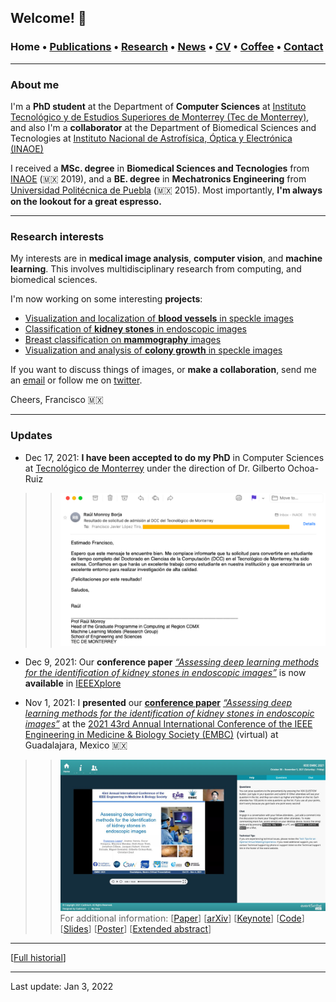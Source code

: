 ## Welcome! 🗻

###  Home • [Publications](/publications) • [Research](/research) • [News](/news) • [CV](/brief_cv) • [Coffee](/coffee) • [Contact](/contact)
---

  
### About me

I'm a **PhD student** at the Department of **Computer Sciences** at <a href="https://tec.mx/es" target="_blank">Instituto Tecnológico y de Estudios Superiores de Monterrey (Tec de Monterrey)</a>, and also I'm a **collaborator** at the Department of Biomedical Sciences and Tecnologies at <a href="https://www.inaoep.mx" target="_blank">Instituto Nacional de Astrofísica, Óptica y Electrónica (INAOE)</a> 


I received a **MSc. degree** in **Biomedical Sciences and Tecnologies** from <a href="https://www.inaoep.mx" target="_blank">INAOE</a> (🇲🇽 2019), and a **BE. degree** in **Mechatronics Engineering** from <a href="http://www.uppuebla.edu.mx/joomla1/" target="_blank">Universidad Politécnica de Puebla</a> (🇲🇽  2015).  Most importantly, **I'm always on the lookout for a great espresso.**
  
  
  
---

### Research interests

My interests are in **medical image analysis**, **computer vision**,  and **machine learning**. This involves multidisciplinary research from computing, and biomedical sciences. 

  
I'm now working on some interesting **projects**:

*  [Visualization and localization of **blood vessels** in speckle images](/bloodvessels)
*  [Classification of **kidney stones** in endoscopic images](/kidneystones)
*  [Breast classification on **mammography** images](/mammography) 
*  [Visualization and analysis of **colony growth** in speckle images](/colonygrowth) 


If you want to discuss things of images, or **make a collaboration**, send me an [email](mailto:francisco.lopez@ieee.org?subject=%20Hello,%20Francisco)  or follow me on <a href="https://twitter.com/Friscolt" target="_blank">twitter</a>.




Cheers,
Francisco 🇲🇽

---

### Updates


* Dec 17, 2021: **I have been accepted to do my PhD** in Computer Sciences at [Tecnológico de Monterrey](https://tec.mx/es) under the direction of Dr. Gilberto Ochoa-Ruiz

>> ![ ](/files/aceptedtec.png)

* Dec 9, 2021:  Our **conference paper** [*“Assessing deep learning methods for the identification of kidney stones in endoscopic images”*](https://ieeexplore.ieee.org/document/9630211) is now **available** in [IEEEXplore](https://ieeexplore.ieee.org/document/9630211)

* Nov 1, 2021: I **presented** our [**conference paper**](https://www.youtube.com/watch?v=YMo-URAdvbM)   [*“Assessing deep learning methods for the identification of kidney stones in endoscopic images”*](https://ieeexplore.ieee.org/document/9630211) at the [2021 43rd Annual International Conference of the IEEE Engineering in Medicine & Biology Society (EMBC)](https://embc.embs.org/2021/) (virtual) at Guadalajara, Mexico 🇲🇽 

>> ![ ](/files/embc2021_session.jpeg)
>> For additional information: [[Paper](https://ieeexplore.ieee.org/document/9630211)]
[[arXiv](https://arxiv.org/abs/2103.01146)]
[[Keynote](https://youtu.be/YMo-URAdvbM)]
[[Code](mailto:gilberto.ochoa@tec.com?subject=%20Code%20Arxiv,%20Assessing%20deep%20learning%20methods%20for%20the%20identification%20of%20kidney%20stones%20in%20endoscopic%20images)]
[[Slides](/files/embc2021_slides.pdf)]
[[Poster](https://research.latinxinai.org/papers/cvpr/2021/png/6_poster_06.png)]
[[Extended abstract](https://research.latinxinai.org/papers/cvpr/2021/pdf/6_CameraReady_06.pdf)]
                                       

---

[[Full historial](/news)]


--- 
Last update: Jan 3, 2022 
